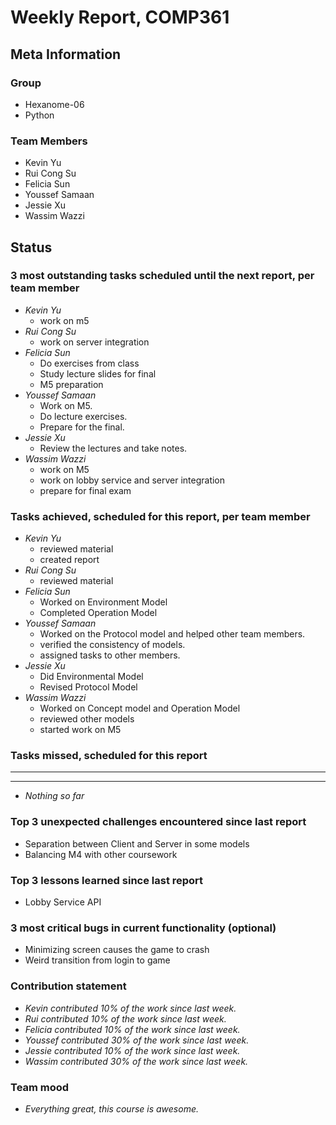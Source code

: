 # Weekly Report, COMP361

## Meta Information

### Group

* Hexanome-06
* Python

### Team Members

* Kevin Yu
* Rui Cong Su
* Felicia Sun
* Youssef Samaan
* Jessie Xu
* Wassim Wazzi

## Status

### 3 most outstanding tasks scheduled until the next report, per team member

* *Kevin Yu*
  * work on m5
* *Rui Cong Su*
  * work on server integration
* *Felicia Sun*
  * Do exercises from class
  * Study lecture slides for final
  * M5 preparation
* *Youssef Samaan*
  * Work on M5.
  * Do lecture exercises.
  * Prepare for the final.
* *Jessie Xu*
  * Review the lectures and take notes.
* *Wassim Wazzi*
  * work on M5
  * work on lobby service and server integration
  * prepare for final exam

### Tasks achieved, scheduled for this report, per team member

* *Kevin Yu*
  * reviewed material
  * created report
* *Rui Cong Su*
  * reviewed material
* *Felicia Sun*
  * Worked on Environment Model
  * Completed Operation Model
* *Youssef Samaan*
  * Worked on the Protocol model and helped other team members.
  * verified the consistency of models.
  * assigned tasks to other members.
* *Jessie Xu*
  * Did Environmental Model
  * Revised Protocol Model
* *Wassim Wazzi*
  * Worked on Concept model and Operation Model
  * reviewed other models
  * started work on M5

### Tasks missed, scheduled for this report

---

---

* *Nothing so far*

### Top 3 unexpected challenges encountered since last report

* Separation between Client and Server in some models
* Balancing M4 with other coursework

### Top 3 lessons learned since last report

* Lobby Service API

### 3 most critical bugs in current functionality (optional)

* Minimizing screen causes the game to crash
* Weird transition from login to game

### Contribution statement

* *Kevin contributed 10% of the work since last week.*
* *Rui contributed 10% of the work since last week.*
* *Felicia contributed 10% of the work since last week.*
* *Youssef contributed 30% of the work since last week.*
* *Jessie contributed 10% of the work since last week.*
* *Wassim contributed 30% of the work since last week.*

### Team mood

* *Everything great, this course is awesome.*
